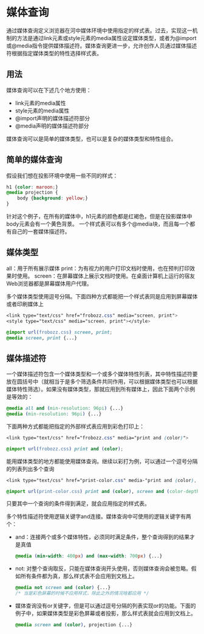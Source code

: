 # 媒体查询
通过媒体查询定义浏览器在河中媒体环境中使用指定的样式表。过去，实现这一机制的方法是通过link元素或style元素的media属性设定媒体类型，或者为@import或@media指令提供媒体描述符。媒体查询更进一步，允许创作人员通过媒体描述符根据指定媒体类型的特性选择样式表。

## 用法
媒体查询可以在下述几个地方使用：
* link元素的media属性
* style元素的media属性
* @import声明的媒体描述符部分
* @media声明的媒体描述符部分

媒体查询可以是简单的媒体类型，也可以是复杂的媒体类型和特性组合。

## 简单的媒体查询
假设我们想在投影环境中使用一些不同的样式：
```CSS
h1 {color: maroon;}
@media projection {
    body {background: yellow;}
}
```
针对这个例子，在所有的媒体中，h1元素的颜色都是红褐色，但是在投影媒体中body元素会有一个黄色背景。
一个样式表可以有多个@media块，而且每一个都有自己的一套媒体描述符。

## 媒体类型
all：用于所有展示媒体
print：为有视力的用户打印文档时使用，也在预判打印效果时使用。
screen：在屏幕媒体上展示文档时使用。在桌面计算机上运行的宿友Web浏览器都是屏幕媒体用户代理。

多个媒体类型使用逗号分隔。下面四种方式都能把一个样式表同是应用到屏幕媒体或者印刷媒体上
```CSS
<link type="text/css" href="frobozz.css" media="screen, print">
<style type="text/css" media="screen, print"></style>

@import url(frobozz.css) screen, print;
@media screen, print {...}
```

## 媒体描述符
一个媒体描述符包含一个媒体类型和一个或多个媒体特性列表，其中特性描述符要放在圆括号中（就相当于是多个筛选条件共同作用，可以根据媒体类型也可以根据媒体特性筛选）。如果没有媒体类型，那就应用到所有媒体上，因此下面两个示例是等效的：
```CSS
@media all and (min-resolution: 96pi) {...}
@media (min-resolution: 96pi) {...}
```


下面两种方式都能把指定的外部样式表应用到彩色打印上：
```CSS
<link type="text/css" href="frobozz.css" media="print and (color)">

@import url(frobozz.css) print and (color);
```

能用媒体类型的地方都能使用媒体查询。继续以彩打为例，可以通过一个逗号分隔的列表列出多个查询
```CSS
<link type="text/css" href="print-color.css" media-"print and (color), screen and (color-depth: 8)" rel="stylesheet">

@import url(print-color.css) print and (color), screen and (color-depth: 8);
```

只要其中一个查询的条件得到满足，就会应用指定的样式表。

多个特性描述符使用逻辑关键字and连接。媒体查询中可使用的逻辑关键字有两个：
* and：连接两个或多个媒体特性，必须同时满足条件，整个查询得到的结果才是真值
  ```CSS
  @media (min-width: 400px) and (max-width: 700px) {...}
  ```
* not: 对整个查询取反，只能在媒体查询开头使用，否则媒体查询会被忽略。假如所有条件都为真，那么样式表不会应用到文档上。
  ```CSS
  @media not screen and (color) {...}
  /* 当是彩色屏幕的时候不应用样式，除此之外的情况啥都应用 */
  ```

* 媒体查询没有or关键字，但是可以通过逗号分隔的列表实现or的功能。下面的例子中，如果媒体类型是彩色屏幕或者投影，那么样式表就会应用到文档上。
  ```CSS
  @media screen and (color), projection {...}
  ```

